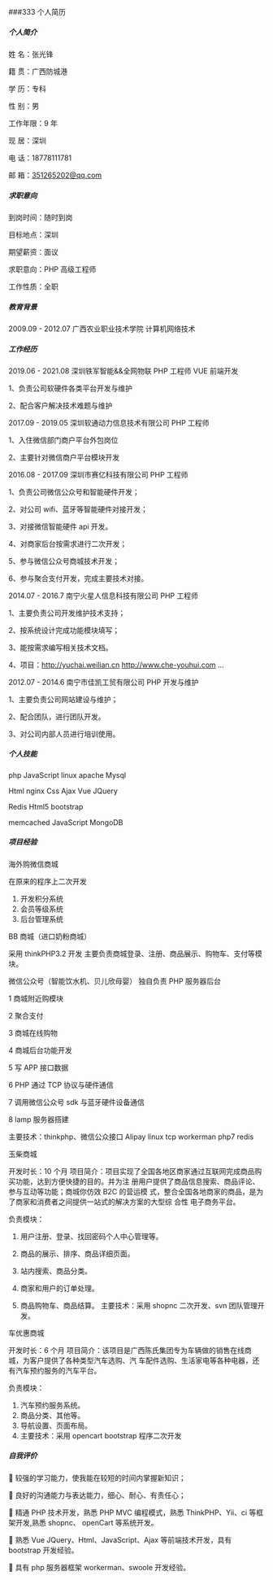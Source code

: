 ###333											个人简历

##### 个人简介

姓 名：张光锋 

籍 贯：广西防城港 

学 历：专科 

性 别：男 

工作年限：9 年 

现 居：深圳 

电 话：18778111781  

邮 箱：351265202@qq.com

##### 求职意向

到岗时间：随时到岗 

目标地点：深圳 

期望薪资：面议 

求职意向：PHP 高级工程师 

工作性质：全职

##### 教育背景

2009.09 - 2012.07 广西农业职业技术学院 计算机网络技术

##### 工作经历

2019.06 - 2021.08 深圳铁军智能&&全网物联 PHP 工程师 VUE 前端开发 

1、负责公司软硬件各类平台开发与维护

 2、配合客户解决技术难题与维护

 2017.09 - 2019.05 深圳软通动力信息技术有限公司 PHP 工程师 

1、入住微信部门商户平台外包岗位 

2、主要针对微信商户平台模块开发 

2016.08 - 2017.09 深圳市赛亿科技有限公司 PHP 工程师 

1、负责公司微信公众号和智能硬件开发； 

2、对公司 wifi、蓝牙等智能硬件对接开发； 

3、对接微信智能硬件 api 开发。 

4、对商家后台按需求进行二次开发；  

5、参与微信公众号商城技术开发； 

6、参与聚合支付开发，完成主要技术对接。 

2014.07 - 2016.7 南宁火星人信息科技有限公司 PHP 工程师 

1、主要负责公司开发维护技术支持； 

2、按系统设计完成功能模块填写； 

3、能按需求编写相关技术文档。 

4、项目：http://yuchai.weilian.cn http://www.che-youhui.com ...  

2012.07 - 2014.6 南宁市佳凯工贸有限公司 PHP 开发与维护 

1、主要负责公司网站建设与维护； 

2、配合团队，进行团队开发。 

3、对公司内部人员进行培训使用。

##### 个人技能

php JavaScript linux apache Mysql  

Html nginx Css Ajax  Vue JQuery 

Redis Html5 bootstrap  

memcached JavaScript MongoDB

##### 项目经验

海外购微信商城 

在原来的程序上二次开发 

1. 开发积分系统  
2. 会员等级系统 
3. 后台管理系统



BB 商城（进口奶粉商城） 

采用 thinkPHP3.2 开发 主要负责商城登录、注册、商品展示、购物车、支付等模块。 



微信公众号（智能饮水机、贝儿欣母婴） 独自负责 PHP 服务器后台 

1 商城附近购模块 

2 聚合支付 

3 商城在线购物 

4 商城后台功能开发 

5 写 APP 接口数据 

6 PHP 通过 TCP 协议与硬件通信 

7 调用微信公众号 sdk 与蓝牙硬件设备通信 

8 lamp 服务器搭建 

主要技术：thinkphp、微信公众接口 Alipay linux tcp workerman php7 redis 

玉柴商城 

开发时长：10 个月 项目简介：项目实现了全国各地区商家通过互联网完成商品购买功能，达到方便快捷的目的。并为注 册用户提供了商品信息搜索、商品评论、参与互动等功能；商城你仿效 B2C 的营运模 式，整合全国各地商家的商品，是为了商家和消费者之间提供一站式的解决方案的大型综 合性 电子商务平台。 

负责模块：

1. 用户注册、登录、找回密码个人中心管理等。 

2. 商品的展示、排序、商品详细页面。

3. 站内搜索、商品分类。 

4. 商家和用户的订单处理。 

5.  商品购物车、商品结算。 主要技术：采用 shopnc 二次开发、svn 团队管理开发。 

   

车优惠商城 

开发时长：6 个月 项目简介：该项目是广西陈氏集团专为车辆做的销售在线商城，为客户提供了各种类型汽车选购、汽 车配件选购、生活家电等各种电器，还有汽车预约服务的汽车平台。 

负责模块：

1. 汽车预约服务系统。 
2. 商品分类、其他等。 
3.  导航设置、页面布局。 
4. 主要技术：采用 opencart bootstrap 程序二次开发

##### 自我评价

 较强的学习能力，使我能在较短的时间内掌握新知识；

 良好的沟通能力与表达能力，细心、耐心、有责任心； 

 精通 PHP 技术开发，熟悉 PHP MVC 编程模式，熟悉 ThinkPHP、Yii、ci 等框架开发,熟悉 shopnc、 openCart 等系统开发。 

 熟悉 Vue JQuery、Html、JavaScript、Ajax 等前端技术开发，具有 bootstrap 开发经验。 

 具有 php 服务器框架 workerman、swoole 开发经验。
